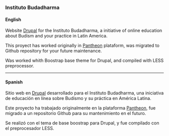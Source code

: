 
### Instituto Budadharma
#### English
Website [Drupal](https://www.drupal.org/) for the Instituto Budadharma, a initiative of online education about Budism and your practice in Latin America.

This proyect has worked originally in [Pantheon](https://pantheon.io/) plataform, was migrated to Github repository for your future maintenance.

Was worked whith Boostrap base theme for Drupal, and compiled with LESS preprocessor.

---
#### Spanish
Sitio web en [Drupal](https://www.drupal.org/) desarrollado para  el Instituto Budadharma, una iniciativa de educación en línea sobre Budismo y su práctica en América Latina.

Este proyecto ha trabajado originalmente en la plataforma [Pantheon](https://pantheon.io/), fue migrado a un repositorio Github para su mantenimiento en el futuro.

Se realizó con el tema de base boostrap para Drupal, y fue compilado con el  preprocesador LESS.
